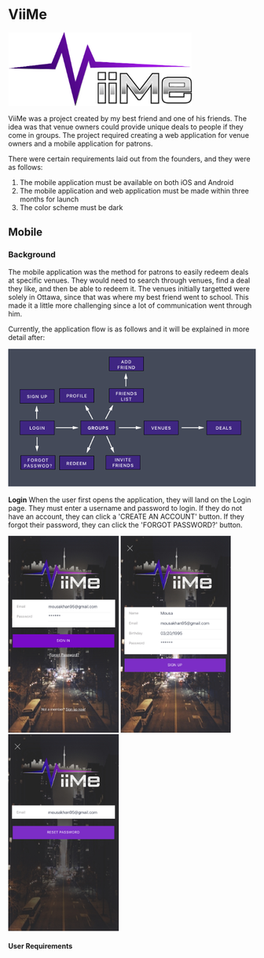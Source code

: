 # ViiMe
<img src="ViiMe-Transparent.png" style="height:150px">

ViiMe was a project created by my best friend and one of his friends. The idea was that venue owners could provide unique deals to people if they come in groups. The project required creating a web application for venue owners and a mobile application for patrons. 

There were certain requirements laid out from the founders, and they were as follows:

1. The mobile application must be available on both iOS and Android
2. The mobile application and web application must be made within three months for launch
3. The color scheme must be dark

## Mobile

### Background
The mobile application was the method for patrons to easily redeem deals at specific venues. They would need to search through venues, find a deal they like, and then be able to redeem it. The venues initially targetted were solely in Ottawa, since that was where my best friend went to school. This made it a little more challenging since a lot of communication went through him.

Currently, the application flow is as follows and it will be explained in more detail after:

<img src="Navigation1.png"> 

**Login**
When the user first opens the application, they will land on the Login page. They must enter a username and password to login. If they do not have an account, they can click a 'CREATE AN ACCOUNT' button. If they forgot their password, they can click the 'FORGOT PASSWORD?' button.

<img src="Login .jpg" style="height:400px">
<img src="Sign Up.jpg" style="height:400px">
<img src="Forgot Password.jpg" style="height:400px">

####

####  User Requirements



